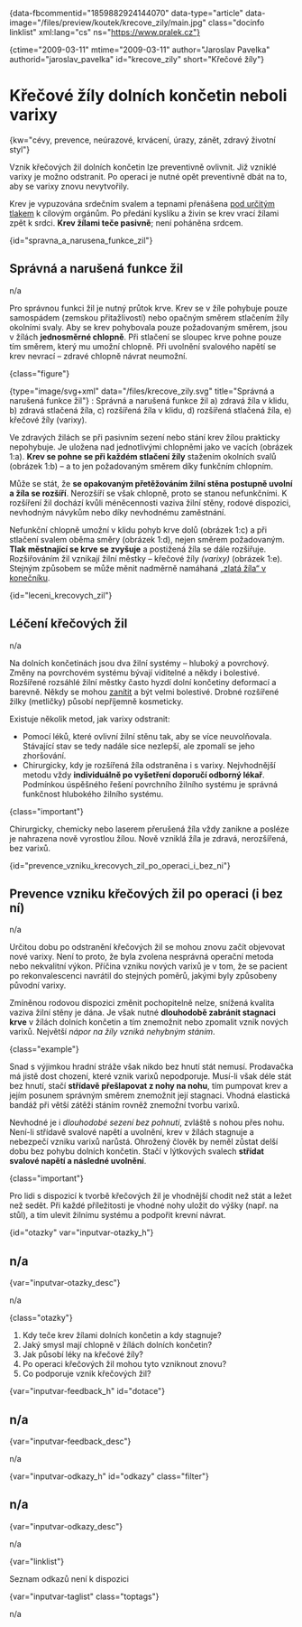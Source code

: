 
{data-fbcommentid="1859882924144070" data-type="article" data-image="/files/preview/koutek/krecove_zily/main.jpg" class="docinfo linklist" xml:lang="cs" ns="https://www.pralek.cz"}

{ctime="2009-03-11" mtime="2009-03-11" author="Jaroslav Pavelka" authorid="jaroslav\_pavelka" id="krecove\_zily" short="Křečové žíly"}

# Křečové žíly dolních končetin neboli varixy

<!-- generated attribute kw by user_udpatekw.sh on 2019-01-10, do not edit -->

<!-- generated attribute kw by user_udpatekw.sh on 2019-09-22, do not edit -->

{kw="cévy, prevence, neúrazové, krvácení, úrazy, zánět, zdravý životní styl"}

Vznik křečových žil dolních končetin lze preventivně ovlivnit. Již vzniklé varixy je možno odstranit. Po operaci je nutné opět preventivně dbát na to, aby se varixy znovu nevytvořily.

Krev je vypuzována srdečním svalem a tepnami přenášena [pod určitým tlakem][1] k cílovým orgánům. Po předání kyslíku a živin se krev vrací žílami zpět k srdci. **Krev žílami teče pasivně**; není poháněna srdcem.

{id="spravna\_a\_narusena\_funkce\_zil"}

## Správná a narušená funkce žil

n/a

Pro správnou funkci žil je nutný průtok krve. Krev se v žíle pohybuje pouze samospádem (zemskou přitažlivostí) nebo opačným směrem stlačením žíly okolními svaly. Aby se krev pohybovala pouze požadovaným směrem, jsou v žílách **jednosměrné chlopně**. Při stlačení se sloupec krve pohne pouze tím směrem, který mu umožní chlopně. Při uvolnění svalového napětí se krev nevrací – zdravé chlopně návrat neumožní.

{class="figure"}

{type="image/svg+xml" data="/files/krecove_zily.svg" title="Správná a narušená funkce žil"}</object>
:   Správná a narušená funkce žil a) zdravá žíla v klidu, b) zdravá stlačená žíla, c) rozšířená žíla v klidu, d) rozšířená stlačená žíla, e) křečové žíly (varixy).

Ve zdravých žilách se při pasivním sezení nebo stání krev žílou prakticky nepohybuje. Je uložena nad jednotlivými chlopněmi jako ve vacích (obrázek 1:a). **Krev se pohne se při každém stlačení žíly** stažením okolních svalů (obrázek 1:b) – a to jen požadovaným směrem díky funkčním chlopním.

Může se stát, že **se opakovaným přetěžováním žilní stěna postupně uvolní a žíla se rozšíří**. Nerozšíří se však chlopně, proto se stanou nefunkčními. K rozšíření žil dochází kvůli méněcennosti vaziva žilní stěny, rodové dispozici, nevhodným návykům nebo díky nevhodnému zaměstnání.

Nefunkční chlopně umožní v klidu pohyb krve dolů (obrázek 1:c) a při stlačení svalem oběma směry (obrázek 1:d), nejen směrem požadovaným. **Tlak městnající se krve se zvyšuje** a postižená žíla se dále rozšiřuje. Rozšiřováním žil vznikají žilní městky – křečové žíly _(varixy)_ (obrázek 1:e). Stejným způsobem se může měnit nadměrně namáhaná [„zlatá žíla“ v konečníku][2].

{id="leceni\_krecovych\_zil"}

## Léčení křečových žil

n/a

Na dolních končetinách jsou dva žilní systémy – hluboký a povrchový. Změny na povrchovém systému bývají viditelné a někdy i bolestivé. Rozšířené rozsáhlé žilní městky často hyzdí dolní končetiny deformací a barevně. Někdy se mohou [zanítit][3] a být velmi bolestivé. Drobné rozšířené žilky (metličky) působí nepříjemně kosmeticky.

Existuje několik metod, jak varixy odstranit:

  * Pomocí léků, které ovlivní žilní stěnu tak, aby se více neuvolňovala. Stávající stav se tedy nadále sice nezlepší, ale zpomalí se jeho zhoršování.
  * Chirurgicky, kdy je rozšířená žíla odstraněna i s varixy. Nejvhodnější metodu vždy **individuálně po vyšetření doporučí odborný lékař**. Podmínkou úspěšného řešení povrchního žilního systému je správná funkčnost hlubokého žilního systému.

{class="important"}

Chirurgicky, chemicky nebo laserem přerušená žíla vždy zanikne a posléze je nahrazena nově vyrostlou žílou. Nově vzniklá žíla je zdravá, nerozšířená, bez varixů.

{id="prevence\_vzniku\_krecovych\_zil\_po\_operaci\_i\_bez\_ni"}

## Prevence vzniku křečových žil po operaci (i bez ní)

n/a

Určitou dobu po odstranění křečových žil se mohou znovu začít objevovat nové varixy. Není to proto, že byla zvolena nesprávná operační metoda nebo nekvalitní výkon. Příčina vzniku nových varixů je v tom, že se pacient po rekonvalescenci navrátil do stejných poměrů, jakými byly způsobeny původní varixy.

Zmíněnou rodovou dispozici změnit pochopitelně nelze, snížená kvalita vaziva žilní stěny je dána. Je však nutné **dlouhodobě zabránit stagnaci krve** v žílách dolních končetin a tím znemožnit nebo zpomalit vznik nových varixů. Největší _nápor na žíly vzniká nehybným stáním_.

{class="example"}

Snad s výjimkou hradní stráže však nikdo bez hnutí stát nemusí. Prodavačka má jistě dost chození, které vznik varixů nepodporuje. Musí-li však déle stát bez hnutí, stačí **střídavě přešlapovat z nohy na nohu**, tím pumpovat krev a jejím posunem správným směrem znemožnit její stagnaci. Vhodná elastická bandáž při větší zátěži stáním rovněž znemožní tvorbu varixů.

Nevhodné je i _dlouhodobé sezení bez pohnutí_, zvláště s nohou přes nohu. Není-li střídavě svalové napětí a uvolnění, krev v žílách stagnuje a nebezpečí vzniku varixů narůstá. Ohrožený člověk by neměl zůstat delší dobu bez pohybu dolních končetin. Stačí v lýtkových svalech **střídat svalové napětí a následné uvolnění**.

{class="important"}

Pro lidi s dispozicí k tvorbě křečových žil je vhodnější chodit než stát a ležet než sedět. Při každé příležitosti je vhodné nohy uložit do výšky (např. na stůl), a tím ulevit žilnímu systému a podpořit krevní návrat.

{id="otazky" var="inputvar-otazky_h"}

## n/a

{var="inputvar-otazky_desc"}

n/a

{class="otazky"}

  1. Kdy teče krev žílami dolních končetin a kdy stagnuje?
  2. Jaký smysl mají chlopně v žílách dolních končetin?
  3. Jak působí léky na křečové žíly?
  4. Po operaci křečových žil mohou tyto vzniknout znovu?
  5. Co podporuje vznik křečových žil?

{var="inputvar-feedback_h" id="dotace"}

## n/a

{var="inputvar-feedback_desc"}

n/a

{var="inputvar-odkazy_h" id="odkazy" class="filter"}

## n/a

{var="inputvar-odkazy_desc"}

n/a

{var="linklist"}

Seznam odkazů není k dispozici

{var="inputvar-taglist" class="toptags"}

n/a

 [1]: krevni_tlak
 [2]: krvaceni_z_konecniku
 [3]: zanet

